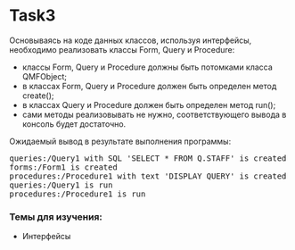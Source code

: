 # Task3

Основываясь на коде данных классов, используя интерфейсы, необходимо реализовать классы Form, Query и Procedure:
<ul>
<li>классы Form, Query и Procedure должны быть потомками класса QMFObject;</li>
<li>в классах Form, Query и Procedure должен быть определен метод create();</li>
<li>в классах Query и Procedure должен быть определен метод run();</li>
<li>сами методы реализовывать не нужно, соответствующего вывода в консоль будет достаточно.</li>
</ul>

Ожидаемый вывод в результате выполнения программы:
<pre>queries:/Query1 with SQL 'SELECT * FROM Q.STAFF' is created
forms:/Form1 is created
procedures:/Procedure1 with text 'DISPLAY QUERY' is created
queries:/Query1 is run
procedures:/Procedure1 is run</pre>

<h3>Темы для изучения:</h3>
<ul>
<li>Интерфейсы</li>
</ul>
